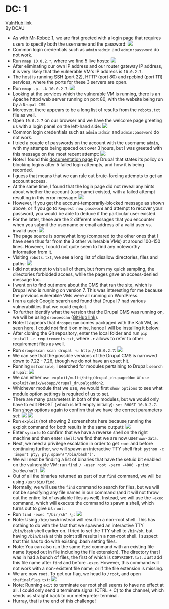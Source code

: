 # DC: 1
[VulnHub link](https://www.vulnhub.com/entry/dc-1,292/)  
By DCAU

* As with [Mr-Robot: 1](https://github.com/leegengyu/CTF-Walkthrough/blob/master/mr-robot-1.md), we are first greeted with a login page that requires users to specify both the username and the password: 
![](/screenshots/dc-1/LoginInitial.jpg)
* Common login credentials such as `admin:admin` and `admin:password` do not work.
* Run `nmap 10.0.2.*`, where we find 5 live hosts:
![](/screenshots/dc-1/nmapScan.jpg)
* After eliminating our own IP address and our router gateway IP address, it is very likely that the vulnerable VM's IP address is `10.0.2.7`.
* The host is running SSH (port 22), HTTP (port 80) and rpcbind (port 111) services, where the ports for these 3 servers are open.
* Run `nmap -p- -A 10.0.2.7`:
![](/screenshots/dc-1/hostFullScan.jpg)
* Looking at the services which the vulnerable VM is running, there is an Apache httpd web server running on port 80, with the website being run by a `Drupal CMS`.
* Moreover, there appears to be a long list of results from the `robots.txt` file as well.
* Open `10.0.2.7` on our browser and we have the welcome page greeting us with a login panel on the left-hand side:
![](/screenshots/dc-1/SiteWebServer.jpg)
* Common login credentials such as `admin:admin` and `admin:password` do not work.
* I tried a couple of passwords on the account with the username `admin`, with my attempts being spaced out over 3 hours, but I was greeted with this message on the most recent attempt:
![](/screenshots/dc-1/AccountTemporarilyBlocked.jpg)
* Note: I found this [documentation page](https://www.drupal.org/node/1023440) by Drupal that states its policy on blocking logins after 5 failed login attempts, and how it is being recorded.
* I guess that means that we can rule out brute-forcing attempts to get an account access.
* At the same time, I found that the login page did not reveal any hints about whether the account (username) existed, with a failed attempt resulting in this error message:
![](/screenshots/dc-1/invalidLogin.jpg)
* However, if you get the account-temporarily-blocked message as shown above, or if you go to `Request new password` and attempt to recover your password, you would be able to deduce if the particular user existed.
* For the latter, these are the 2 different messages that you encounter when you submit the username or email address of a valid user vs. invalid user:
![](/screenshots/dc-1/AdminUsername.jpg)
* The page source is somewhat long (compared to the other ones that I have seen thus far from the 3 other vulnerable VMs) at around 100-150 lines. However, I could not quite seem to find any noteworthy information from it.
* Visiting `robots.txt`, we see a long list of disallow directories, files and paths:
![](/screenshots/dc-1/robotsTxt.jpg)
* I did not attempt to visit all of them, but from my quick sampling, the directories forbidded access, while the pages gave an access-denied message too.
* I went on to find out more about the CMS that ran the site, which is Drupal who is running on version 7. This was interesting for me because the previous vulnerable VMs were all running on WordPress.
* I ran a quick Google search and found that Drupal 7 had various vulnerabilities that we could exploit.
* To further identify what the version that the Drupal CMS was running on, we will be using `droopescan` ([GitHub link](https://github.com/droope/droopescan)).
* Note: It appears that `droopescan` comes packaged with the Kali VM, as seen [here](https://en.kali.tools/all/?tool=371). I could not find it on mine, hence I will be installing it below:
* After cloning the Git repository, enter the local folder and run `pip install -r requirements.txt`, where `-r` allows to refer to other requirement files as well.
* Run `droopescan scan drupal -u http://10.0.2.7`:
![](/screenshots/dc-1/droopescanResult.jpg)
* We can see that the possible versions of the Drupal CMS is narrowed down to 7.22 - 7.26, though we do not have an exact hit.
* Running `msfconsole`, I searched for modules pertaining to Drupal: `search drupal`:
![](/screenshots/dc-1/msfconsoleSearchResults.jpg)
* We can either `use exploit/multi/http/drupal_drupageddon` or `use exploit/unix/webapp/drupal_drupalgeddon2`.
* Whichever module that we use, we would first `show options` to see what module option settings is required of us to set.
* There are many parameters in both of the modules, but we would only have to edit RHOST (which is left empty initially): `set RHOST 10.0.2.7`.
* Run show options again to confirm that we have the correct parameters set:
![](/screenshots/dc-1/drupalDrupageddon.jpg)
![](/screenshots/dc-1/drupalDrupalgeddon2.jpg)
* Run `exploit` (not showing 2 screenshots here because running the exploit command for both results in the same output):
![](/screenshots/dc-1/exploit.jpg)
* Enter `sysinfo` to confirm that we have a reverse shell on the right machine and then enter `shell`: we find that we are now user `www-data`.
* Next, we need a privilege escalation in order to get `root` and before continuing further, we will spawn an interactive TTY shell first: `python -c 'import pty; pty.spawn("/bin/bash")'`.
* We will next be finding a list of binaries that have the setuid bit enabled on the vulnerable VM: run `find / -user root -perm -4000 -print 2>/dev/null`.
![](/screenshots/dc-1/suidExecutables.jpg)
* Out of all the binaries returned as part of our `find` command, we will be using `/usr/bin/find`.
* Normally, we will use the `find` command to search for files, but we will not be specifying any file names in our command (and it will not throw out the entire list of available files as well). Instead, we will use the `-exec` command, which will execute the command to spawn a shell, which turns out to give us `root`.
* Run `find -exec "/bin/sh" \;`:
![](/screenshots/dc-1/findCommandPrivilegeEscalation.jpg)
* Note: Using `/bin/bash` instead will result in a non-root shell. This has nothing to do with the fact that we spawned an interactive TTY `/bin/bash` shell earlier on. I tried to set the TTY shell to `/bin/sh`, but having `/bin/bash` at this point still results in a non-root shell. I suspect that this has to do with existing .bash setting files.
* Note: You can also run the same `find` command with an existing file name (typed out in file including the file extension). The directory that I was in had a bunch of files, the first of which is `COPYRIGHT.txt`. Just add this file name after `find` and before `-exec`. However, this command will not work with a non-existent file name, or if the file extension is missing.
* We are now `root`. To get our flag, we head to `/root`, and open `thefinalflag.txt`:
![](/screenshots/dc-1/thefinalflag.jpg)
* Note: Running `exit` to terminate our root shell seems to have no effect at all. I could only send a terminate signal (CTRL + C) to the channel, which sends us straight back to our meterpreter terminal.
* Hurray, that is the end of this challenge!